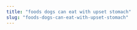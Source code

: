 ```yaml
---
title: "foods dogs can eat with upset stomach"
slug: "foods-dogs-can-eat-with-upset-stomach"
---
```


